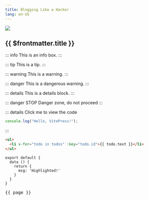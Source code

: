```yaml
---
title: Blogging Like a Hacker
lang: en-US
---
```


![](https://s3.bmp.ovh/imgs/2022/07/26/26570030f508dc34.jpg)

## {{ $frontmatter.title }}

::: info
This is an info box.
:::

::: tip
This is a tip.
:::

::: warning
This is a warning.
:::

::: danger
This is a dangerous warning.
:::

::: details
This is a details block.
:::

::: danger STOP
Danger zone, do not proceed
:::

::: details Click me to view the code

```js
console.log("Hello, VitePress!");
```

:::

```html
<ul>
  <li v-for="todo in todos" :key="todo.id">{{ todo.text }}</li>
</ul>
```

```js{4}
export default {
  data () {
    return {
      msg: 'Highlighted!'
    }
  }
}
```

<script setup lang="ts">
import { useData } from 'vitepress'

const { page } = useData()
</script>

<pre>{{ page }}</pre>
